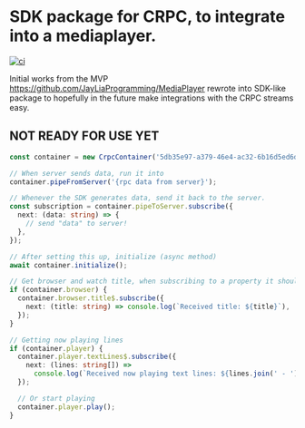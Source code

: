# SDK package for CRPC, to integrate into a mediaplayer.

[![ci](https://github.com/Sight-and-Sound/Crestron-MediaPlayer-SDK/workflows/ci/badge.svg)](https://github.com/Sight-and-Sound/Crestron-MediaPlayer-SDK/actions/workflows/ci.yml)

Initial works from the MVP https://github.com/JayLiaProgramming/MediaPlayer rewrote into SDK-like package to hopefully in the future make integrations with the CRPC streams easy.

## NOT READY FOR USE YET

```typescript
const container = new CrpcContainer('5db35e97-a379-46e4-ac32-6b16d5ed6d3e');

// When server sends data, run it into
container.pipeFromServer('{rpc data from server}');

// Whenever the SDK generates data, send it back to the server.
const subscription = container.pipeToServer.subscribe({
  next: (data: string) => {
    // send "data" to server!
  },
});

// After setting this up, initialize (async method)
await container.initialize();

// Get browser and watch title, when subscribing to a property it should automatically be retrieved by the SDK
if (container.browser) {
  container.browser.title$.subscribe({
    next: (title: string) => console.log(`Received title: ${title}`),
  });
}

// Getting now playing lines
if (container.player) {
  container.player.textLines$.subscribe({
    next: (lines: string[]) =>
      console.log(`Received now playing text lines: ${lines.join(' - ')}`),
  });

  // Or start playing
  container.player.play();
}
```
